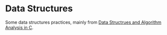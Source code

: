 # Data Structures

Some data structures practices, mainly from [Data Structrues and Algorithm Analysis in
C](http://book.douban.com/subject/1444648book/).
